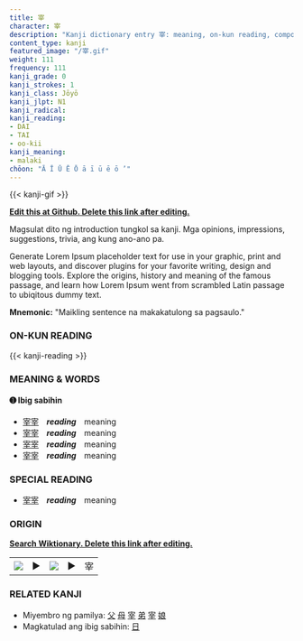 ```yaml
---
title: 宰
character: 宰
description: "Kanji dictionary entry 宰: meaning, on-kun reading, compounds, origin, related kanji"
content_type: kanji
featured_image: "/宰.gif"
weight: 111
frequency: 111
kanji_grade: 0
kanji_strokes: 1
kanji_class: Jōyō
kanji_jlpt: N1
kanji_radical: 
kanji_reading: 
- DAI
- TAI
- oo-kii
kanji_meaning:
- malaki
chōon: "Ā Ī Ū Ē Ō ā ī ū ē ō ’"
---
```

[//]: # (Don't edit the line below. Kanji animated GIF code is automatically generated.)
{{< kanji-gif >}}

[//]: # (Edit below this line.)

**[Edit this at Github. Delete this link after editing.](https://github.com/tim0g/tim/tree/main/content/kanji/宰/index.md)**

Magsulat dito ng introduction tungkol sa kanji. Mga opinions, impressions, suggestions, trivia, ang kung ano-ano pa.

Generate Lorem Ipsum placeholder text for use in your graphic, print and web layouts, and discover plugins for your favorite writing, design and blogging tools. Explore the origins, history and meaning of the famous passage, and learn how Lorem Ipsum went from scrambled Latin passage to ubiqitous dummy text.
 
**Mnemonic:** "Maikling sentence na makakatulong sa pagsaulo."

### ON-KUN READING

[//]: # (Don't edit the line below. ON-KUN READING code is automatically generated.)
{{< kanji-reading >}}

### MEANING & WORDS

#### ➊ **Ibig sabihin**
  - [宰](../宰)[宰](../宰)　***reading***　meaning
  - [宰](../宰)[宰](../宰)　***reading***　meaning
  - [宰](../宰)[宰](../宰)　***reading***　meaning
  - [宰](../宰)[宰](../宰)　***reading***　meaning

### SPECIAL READING
  - [宰](../宰)[宰](../宰)　***reading***　meaning

### ORIGIN

**[Search Wiktionary. Delete this link after editing.](https://wiktionary.org/wiki/宰)**
<table class="kanji-table"><tr><td>
<img src="60px-宰-bronze.svg.png">
</td><td>▶</td><td>
<img src="60px-宰-oracle.svg.png">
</td><td>▶</td>
<td class="kanji-origin">宰</td>
</tr></table>

### RELATED KANJI
- Miyembro ng pamilya: [父](../父) [母](../母) [宰](../宰) [弟](../弟) [宰](../宰) [娘](../娘)
- Magkatulad ang ibig sabihin: [日](../日)
